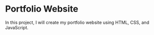# Portfolio Website
In this project, I will create my portfolio website using HTML, CSS, and JavaScript.